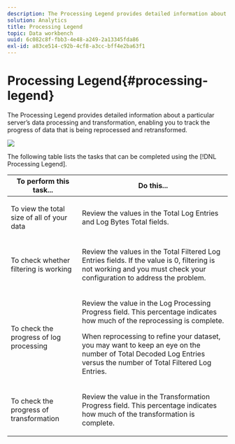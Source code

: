 ```yaml
---
description: The Processing Legend provides detailed information about a particular server’s data processing and transformation, enabling you to track the progress of data that is being reprocessed and retransformed.
solution: Analytics
title: Processing Legend
topic: Data workbench
uuid: 6c082c8f-fbb3-4e48-a249-2a13345fda86
exl-id: a83ce514-c92b-4cf8-a3cc-bff4e2ba63f1
---
```

# Processing Legend{#processing-legend}

The Processing Legend provides detailed information about a particular server’s data processing and transformation, enabling you to track the progress of data that is being reprocessed and retransformed.

 ![](assets/vis_ProcessingLegend.png)

The following table lists the tasks that can be completed using the [!DNL Processing Legend].

<table id="table_6149250C44B14C44A3CB1CEF68B280C6"> 
 <thead> 
  <tr> 
   <th colname="col1" class="entry"> To perform this task... </th> 
   <th colname="col2" class="entry"> Do this... </th> 
  </tr> 
 </thead>
 <tbody> 
  <tr> 
   <td colname="col1"> <p>To view the total size of all of your data </p> </td> 
   <td colname="col2"> <p>Review the values in the <span class="wintitle"> Total Log Entries</span> and <span class="wintitle"> Log Bytes Total</span> fields. </p> </td> 
  </tr> 
  <tr> 
   <td colname="col1"> <p>To check whether filtering is working </p> </td> 
   <td colname="col2"> <p>Review the values in the <span class="wintitle"> Total Filtered Log Entries</span> fields. If the value is 0, filtering is not working and you must check your configuration to address the problem. </p> </td> 
  </tr> 
  <tr> 
   <td colname="col1"> <p>To check the progress of log processing </p> </td> 
   <td colname="col2"> <p>Review the value in the <span class="wintitle"> Log Processing Progress</span> field. This percentage indicates how much of the reprocessing is complete. </p> <p>When reprocessing to refine your dataset, you may want to keep an eye on the number of <span class="wintitle"> Total Decoded Log Entries</span> versus the number of <span class="wintitle"> Total Filtered Log Entries</span>. </p> </td> 
  </tr> 
  <tr> 
   <td colname="col1"> <p>To check the progress of transformation </p> </td> 
   <td colname="col2"> <p>Review the value in the <span class="wintitle"> Transformation Progress</span> field. This percentage indicates how much of the transformation is complete. </p> </td> 
  </tr> 
 </tbody> 
</table>
